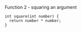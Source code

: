 Function 2 - squaring an argument

    int square(int number) {
      return number * number;
    }
